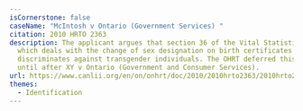 ```yaml
---
isCornerstone: false
caseName: "McIntosh v Ontario (Government Services) "
citation: 2010 HRTO 2363
description: The applicant argues that section 36 of the Vital Statistics Act
  which deals with the change of sex designation on birth certificates
  discriminates against transgender individuals. The OHRT deferred this case
  until after XY v Ontario (Government and Consumer Services).
url: https://www.canlii.org/en/on/onhrt/doc/2010/2010hrto2363/2010hrto2363.html?autocompleteStr=McIntosh%20v%20Ontario%20(Government%20Services)%20&autocompletePos=1
themes:
  - Identification
---
```

